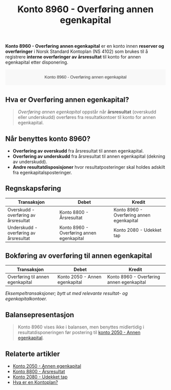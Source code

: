 ﻿---
title: "Konto 8960 - Overføring annen egenkapital"
seoTitle: "Konto 8960 | Overføring annen egenkapital | Kontoplan"
description: "Konto 8960 i norsk kontoplan brukes ved overføring av årsresultat til annen egenkapital. Les hvordan posten brukes i resultatdisponering, typiske konteringer og forskjellen mot konto 2050 og 8800."
summary: "Kort guide til konto 8960: når den brukes ved resultatdisponering, og hvordan du bokfører overføring til annen egenkapital."
---

**Konto 8960 - Overføring annen egenkapital** er en konto innen **reserver og overføringer** i Norsk Standard Kontoplan (NS 4102) som brukes til å registrere **interne overføringer av årsresultat** til konto for annen egenkapital etter disponering.

![Illustrasjon av konto 8960 overføring annen egenkapital](8960-overforing-annen-egenkapital-image.svg)

## Hva er Overføring annen egenkapital?

> *Overføring annen egenkapital* oppstår når **årsresultat** (overskudd eller underskudd) overføres fra resultatkontoer til konto for annen egenkapital.

## Når benyttes konto 8960?

* **Overføring av overskudd** fra årsresultat til annen egenkapital.
* **Overføring av underskudd** fra årsresultat til annen egenkapital (dekning av underskudd).
* **Andre resultatdisposisjoner** hvor resultatposteringer skal holdes adskilt fra egenkapitalsposteringer.

## Regnskapsføring

| Transaksjon                              | Debet                                     | Kredit                                       |
|------------------------------------------|-------------------------------------------|-----------------------------------------------|
| Overskudd - overføring av årsresultat    | Konto 8800 - Årsresultat                  | Konto 8960 - Overføring annen egenkapital     |
| Underskudd - overføring av årsresultat   | Konto 8960 - Overføring annen egenkapital | Konto 2080 - Udekket tap                      |

## Bokføring av overføring til annen egenkapital

| Transaksjon                      | Debet                                 | Kredit                                     |
|----------------------------------|---------------------------------------|--------------------------------------------|
| Overføring til annen egenkapital | Konto 2050 - Annen egenkapital        | Konto 8960 - Overføring annen egenkapital |

_*Eksempeltransaksjoner; bytt ut med relevante resultat- og egenkapitalkontoer.*_

## Balansepresentasjon

> Konto 8960 vises ikke i balansen, men benyttes midlertidig i resultatdisponeringen før postering til [konto 2050 - Annen egenkapital](/blogs/kontoplan/2050-annen-egenkapital "Konto 2050 - Annen egenkapital: Annen egenkapital i Norsk Standard Kontoplan").

## Relaterte artikler

* [Konto 2050 - Annen egenkapital](/blogs/kontoplan/2050-annen-egenkapital "Konto 2050 - Annen egenkapital: Annen egenkapital i Norsk Standard Kontoplan")
* [Konto 8800 - Årsresultat](/blogs/kontoplan/8800-arsresultat "Konto 8800 - Årsresultat: Årets nettoresultat og resultatdisponering")
* [Konto 2080 - Udekket tap](/blogs/kontoplan/2080-udekket-tap "Konto 2080 - Udekket tap: Udekket tap i Norsk Standard Kontoplan")
* [Hva er en Kontoplan?](/blogs/regnskap/hva-er-kontoplan "Hva er en Kontoplan? Komplett Guide til Kontoplaner i Norsk Regnskap")






